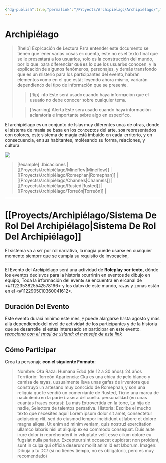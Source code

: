 ```yaml
---
{"dg-publish":true,"permalink":"/Proyects/Archipiélago/Archipiélago/","title":"Archipiélago","updated":"2024-03-10T23:48:38.187-05:00"}
---
```



# Archipiélago

> [!help] Explicación de Lectura
> Para entender este documento se tienen que tener varias cosas en cuenta, este no es el texto final que se le presentará a los usuarios, solo es la construcción del mundo, por lo que, para diferenciar qué es lo que los usuarios conocen, y la explicación de algunos fenómenos, personajes, y demás transfondo que es un misterio para los participantes del evento, habrán elementos como en el que estás leyendo ahora mismo, variarán dependiendo del tipo de información que se presente.
> 
 >>[!tip] Info
 >> Este será usado cuando haya información que el usuario no debe conocer sobre cualquier tema.
 >
 > >[!warning] Alerta
 >> Este será usado cuando haya información aclaratoria e importante sobre algo en específico.

El archipiélago es un conjunto de Islas muy diferentes unas de otras, donde el sistema de magia se basa en los conceptos del arte, son representados con colores, este sistema de magia está imbuido en cada territorio, y en consecuencia, en sus habitantes, moldeando su forma, relaciones, y cultura.

![](https://i.imgur.com/je1p7ym.png)

> [!example] Ubicaciones
> | [[Proyects/Archipiélago/Mineflow\|Mineflow]] | [[Proyects/Archipiélago/Romephan\|Romephan]] | [[Proyects/Archipiélago/Channels\|Channels]] | [[Proyects/Archipiélago/Rusted\|Rusted]] | [[Proyects/Archipiélago/Torreón\|Torreón]] |

- - - 

# [[Proyects/Archipiélago/Sistema De Rol Del Archipiélago\|Sistema De Rol Del Archipiélago]]

El sistema va a ser por rol narrativo, la magia puede usarse en cualquier momento siempre que se cumpla su requisito de invocación,

- - -

El Evento del Archipiélago será una actividad de **Roleplay por texto,** dónde los eventos decisivos para la historia ocurrirán en eventos de dibujo en equipo, Toda la información del evento se encuentra en el canal de <#1122353825542578196> y los datos de este mundo, razas y zonas están en el <#1122905010360041612>.

## Duración Del Evento

Este evento durará mínimo este mes, y puede alargarse hasta agosto y más allá dependiendo del nivel de actividad de los participantes y de la historia que se desarrolle, si estás interesado en participar en este evento,[ *reacciona con el emoji de :island: al mensaje de este link* ](https://discord.com/channels/822567125095940147/1122353825542578196/1123322513242464448)

## Cómo Participar

Crea tu personaje **con el siguiente Formato**:

> Nombre: Oka
> Raza: Humana
> Edad (de 12 a 30 años): 24 años
> Territorio: Torreón
> Apariencia: Oka es una chica de pelo blanco y camisa de rayas, uusualmente lleva unas gafas de inventora que construyó un artesano muy conocido de Romephan, y son una reliquia que le vendió un comerciante de Rusted, Tiene una marca de nacimiento en la parte trasera del cuello.
> personalidad (en unas cuantas frases cortas): La más Extrovertida en la torre, La hija de nadie, Selectora de talentos pensativa.
> Historia: Escribe el mucho texto que necesites aquí! Lorem ipsum dolor sit amet, consectetur adipiscing elit, sed do eiusmod tempor incididunt ut labore et dolore magna aliqua. Ut enim ad minim veniam, quis nostrud exercitation ullamco laboris nisi ut aliquip ex ea commodo consequat. Duis aute irure dolor in reprehenderit in voluptate velit esse cillum dolore eu fugsiat nulla pariatur. Excepteur sint occaecat cupidatat non proident, sunt in culpa qui officia deserunt mollit anim id est laborum.
> Imagen: Dibuja a tu OC! (si no tienes tiempo, no es obligatorio, pero es muy recomendado)

